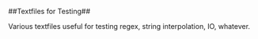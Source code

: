 ##Textfiles for Testing##

Various textfiles useful for testing regex, string interpolation, IO,
whatever.
